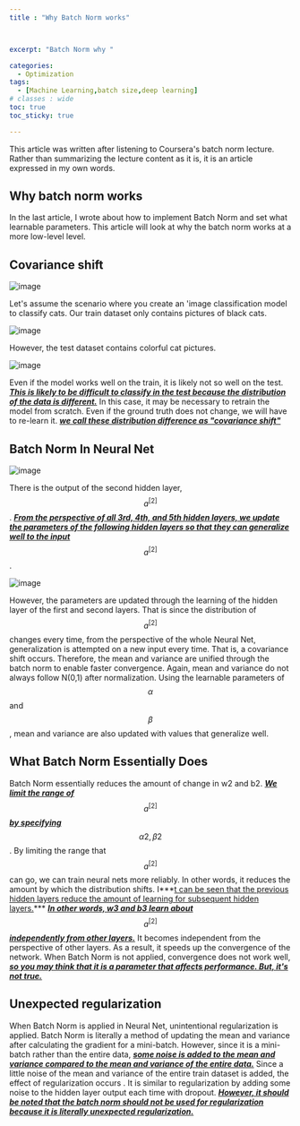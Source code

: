 ```yaml
---
title : "Why Batch Norm works"



excerpt: "Batch Norm why "

categories:
  - Optimization
tags:
  - [Machine Learning,batch size,deep learning]
# classes : wide
toc: true
toc_sticky: true

---
```

This article was written after listening to Coursera's batch norm lecture. Rather than summarizing the lecture content as it is, it is an article expressed in my own words.



## Why batch norm works

In the last article, I wrote about how to implement Batch Norm and set what learnable parameters. This article will look at why the batch norm works at a more low-level level.

## Covariance shift

![image](https://user-images.githubusercontent.com/50165842/145677607-cca1342b-037f-4857-8cf5-e592cd38d6b8.png)



Let's assume the scenario where you create an 'image classification model to classify cats. Our train dataset only contains pictures of black cats.

![image](https://user-images.githubusercontent.com/50165842/145677619-f0fcd942-ff8d-4518-b5a4-1789736b05a8.png)

However, the test dataset contains colorful cat pictures.

![image](https://user-images.githubusercontent.com/50165842/145677666-4cd7f905-3735-4a87-b0bb-9694d70c5d18.png)

Even if the model works well on the train, it is likely not so well on the test. ***<u>This is likely to be difficult to classify in the test because the distribution of the data is different.</u>*** In this case, it may be necessary to retrain the model from scratch. Even if the ground truth does not change, we will have to re-learn it. ***<u>we call these distribution difference as "covariance shift"</u>***

## Batch Norm In Neural Net

![image](https://user-images.githubusercontent.com/50165842/145677792-35461997-97df-4974-b98f-0f1b7b585538.png)

There is the output of the second hidden layer, $$ a^{[2]} $$. ***<u>From the perspective of all 3rd, 4th, and 5th hidden layers, we update the parameters of the following hidden layers so that they can generalize well to the input</u>*** $$ a^{[2]} $$.

![image](https://user-images.githubusercontent.com/50165842/145678460-dcf38ef3-1bf6-43b5-8af1-913b8511740e.png)

However, the parameters are updated through the learning of the hidden layer of the first and second layers. That is since the distribution of $$ a^{[2]} $$ changes every time, from the perspective of the whole Neural Net, generalization is attempted on a new input every time. That is, a covariance shift occurs. Therefore, the mean and variance are unified through the batch norm to enable faster convergence. Again, mean and variance do not always follow N(0,1) after normalization. Using the learnable parameters of $$  \alpha $$ and $$ \beta $$, mean and variance are also updated with values that generalize well.



## What Batch Norm Essentially Does 

Batch Norm essentially reduces the amount of change in w2 and b2. ***<u>We limit the range of</u>*** $$ a^{[2]} $$ ***<u>by specifying</u>*** $$ \alpha 2 , \beta 2$$ .  By limiting the range that $$ a^{[2]}$$ can go, we can train neural nets more reliably. In other words, it reduces the amount by which the distribution shifts. I***<u>t can be seen that the previous hidden layers reduce the amount of learning for subsequent hidden layers.</u>*** ***<u>In other words, w3 and b3 learn about</u>*** $$ a^{[2]} $$ ***<u>independently from other layers.</u>*** It becomes independent from the perspective of other layers. As a result, it speeds up the convergence of the network. When Batch Norm is not applied, convergence does not work well, ***<u>so you may think that it is a parameter that affects performance. But, it's not true.</u>***

## Unexpected regularization

When Batch Norm is applied in Neural Net, unintentional regularization is applied. Batch Norm is literally a method of updating the mean and variance after calculating the gradient for a mini-batch. However, since it is a mini-batch rather than the entire data, ***<u>some noise is added to the mean and variance compared to the mean and variance of the entire data.</u>*** Since a little noise of the mean and variance of the entire train dataset is added, the effect of regularization occurs . It is similar to regularization by adding some noise to the hidden layer output each time with dropout. ***<u>However, it should be noted that the batch norm should not be used for regularization because it is literally unexpected regularization.</u>***

 